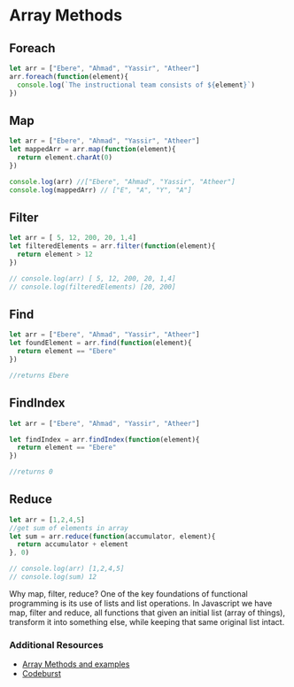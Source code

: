 # Array Methods



## Foreach
```javascript
let arr = ["Ebere", "Ahmad", "Yassir", "Atheer"]
arr.foreach(function(element){
  console.log(`The instructional team consists of ${element}`)
})

```

## Map
```javascript
let arr = ["Ebere", "Ahmad", "Yassir", "Atheer"]
let mappedArr = arr.map(function(element){
  return element.charAt(0)
})

console.log(arr) //["Ebere", "Ahmad", "Yassir", "Atheer"]
console.log(mappedArr) // ["E", "A", "Y", "A"]

```

## Filter
```javascript
let arr = [ 5, 12, 200, 20, 1,4]
let filteredElements = arr.filter(function(element){
  return element > 12
})

// console.log(arr) [ 5, 12, 200, 20, 1,4]
// console.log(filteredElements) [20, 200]
```

## Find
```javascript
let arr = ["Ebere", "Ahmad", "Yassir", "Atheer"]
let foundElement = arr.find(function(element){
  return element == "Ebere"
})

//returns Ebere

```

## FindIndex
```javascript
let arr = ["Ebere", "Ahmad", "Yassir", "Atheer"]

let findIndex = arr.findIndex(function(element){
  return element == "Ebere"
})

//returns 0
```

## Reduce
```javascript
let arr = [1,2,4,5]
//get sum of elements in array
let sum = arr.reduce(function(accumulator, element){
  return accumulator + element
}, 0)

// console.log(arr) [1,2,4,5]
// console.log(sum) 12
```


Why map, filter, reduce?
One of the key foundations of functional programming is its use of lists and list operations. In Javascript we have map, filter and reduce, all functions that given an initial list (array of things), transform it into something else, while keeping that same original list intact.

### Additional Resources

- [Array Methods and examples](https://medium.com/@joomiguelcunha/learn-map-filter-and-reduce-in-javascript-ea59009593c4)
- [Codeburst](https://codeburst.io/all-about-javascript-arrays-44d2d36874b9/)
